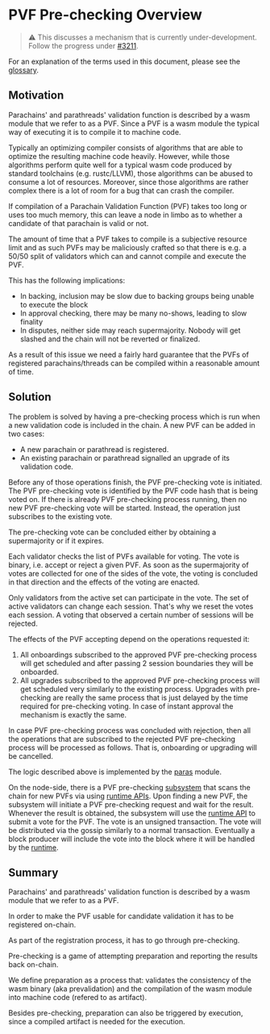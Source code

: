 # PVF Pre-checking Overview

> ⚠️ This discusses a mechanism that is currently under-development. Follow the progress under [#3211][3211].

For an explanation of the terms used in this document, please see the [glossary].

## Motivation

Parachains' and parathreads' validation function is described by a wasm module that we refer to as a PVF. Since a PVF is a wasm module the typical way of executing it is to compile it to machine code.

Typically an optimizing compiler consists of algorithms that are able to optimize the resulting machine code heavily. However, while those algorithms perform quite well for a typical wasm code produced by standard toolchains (e.g. rustc/LLVM), those algorithms can be abused to consume a lot of resources. Moreover, since those algorithms are rather complex there is a lot of room for a bug that can crash the compiler.

If compilation of a Parachain Validation Function (PVF) takes too long or uses too much memory, this can leave a node in limbo as to whether a candidate of that parachain is valid or not.

The amount of time that a PVF takes to compile is a subjective resource limit and as such PVFs may be maliciously crafted so that there is e.g. a 50/50 split of validators which can and cannot compile and execute the PVF.

This has the following implications:
- In backing, inclusion may be slow due to backing groups being unable to execute the block
- In approval checking, there may be many no-shows, leading to slow finality
- In disputes, neither side may reach supermajority. Nobody will get slashed and the chain will not be reverted or finalized.

As a result of this issue we need a fairly hard guarantee that the PVFs of registered parachains/threads can be compiled within a reasonable amount of time.

## Solution

The problem is solved by having a pre-checking process which is run when a new validation code is included in the chain. A new PVF can be added in two cases:

- A new parachain or parathread is registered.
- An existing parachain or parathread signalled an upgrade of its validation code.

Before any of those operations finish, the PVF pre-checking vote is initiated. The PVF pre-checking vote is identified by the PVF code hash that is being voted on. If there is already PVF pre-checking process running, then no
new PVF pre-checking vote will be started. Instead, the operation just subscribes to the existing vote.

The pre-checking vote can be concluded either by obtaining a supermajority or if it expires.

Each validator checks the list of PVFs available for voting. The vote is binary, i.e. accept or reject a given PVF. As soon as the supermajority of votes are collected for one of the sides of the vote, the voting is concluded in that direction and the effects of the voting are enacted.

Only validators from the active set can participate in the vote. The set of active validators can change each session. That's why we reset the votes each session. A voting that observed a certain number of sessions will be rejected.

The effects of the PVF accepting depend on the operations requested it:

1. All onboardings subscribed to the approved PVF pre-checking process will get scheduled and after passing 2 session boundaries they will be onboarded.
1. All upgrades subscribed to the approved PVF pre-checking process will get scheduled very similarly to the existing process. Upgrades with pre-checking are really the same process that is just delayed by the time required for pre-checking voting. In case of instant approval the mechanism is exactly the same.

In case PVF pre-checking process was concluded with rejection, then all the operations that are subscribed to the rejected PVF pre-checking process will be processed as follows. That is, onboarding or upgrading will be cancelled.

The logic described above is implemented by the [paras] module.

On the node-side, there is a PVF pre-checking [subsystem][pvf-prechecker-subsystem] that scans the chain for new PVFs via using [runtime APIs][pvf-runtime-api]. Upon finding a new PVF, the subsystem will initiate a PVF pre-checking request and wait for the result. Whenever the result is obtained, the subsystem will use the [runtime API][pvf-runtime-api] to submit a vote for the PVF. The vote is an unsigned transaction. The vote will be distributed via the gossip similarly to a normal transaction. Eventually a block producer will include the vote into the block where it will be handled by the [runtime][paras].

## Summary

Parachains' and parathreads' validation function is described by a wasm module that we refer to as a PVF.

In order to make the PVF usable for candidate validation it has to be registered on-chain.

As part of the registration process, it has to go through pre-checking.

Pre-checking is a game of attempting preparation and reporting the results back on-chain.

We define preparation as a process that: validates the consistency of the wasm binary (aka prevalidation) and the compilation of the wasm module into machine code (refered to as artifact).

Besides pre-checking, preparation can also be triggered by execution, since a compiled artifact is needed for the execution.

[glossary]: glossary.md#pvf
[3211]: https://github.com/paritytech/polkadot/issues/3211
[paras]: runtime/paras.md
[pvf-runtime-api]: runtime-api/pvf-prechecking.md
[pvf-prechecker-subsystem]: node/utility/pvf-prechecker.md
